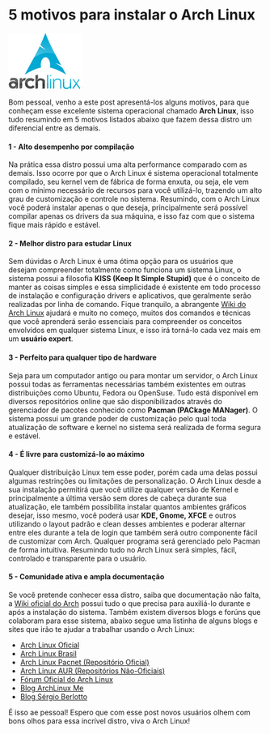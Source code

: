 # 5 motivos para instalar o Arch Linux

[![Distro Arch Linux](../images/arch-linux-logo.jpg)](http://archlinux.org/) 

Bom pessoal, venho a este post apresentá-los alguns motivos, para que conheçam esse excelente sistema operacional chamado **Arch Linux**, isso tudo resumindo em 5 motivos listados abaixo que fazem dessa distro um diferencial entre as demais.

#### 1 - Alto desempenho por compilação

Na prática essa distro possui uma alta performance comparado com as demais. Isso ocorre por que o Arch Linux é sistema operacional totalmente compilado, seu kernel vem de fábrica de forma enxuta, ou seja, ele vem com o mínimo necessário de recursos para você utilizá-lo, trazendo um alto grau de customização e controle no sistema. Resumindo, com o Arch Linux você poderá instalar apenas o que deseja, principalmente será possível compilar apenas os drivers da sua máquina, e isso faz com que o sistema fique mais rápido e estável.

#### 2 - Melhor distro para estudar Linux

Sem dúvidas o Arch Linux é uma ótima opção para os usuários que desejam compreender totalmente como funciona um sistema Linux, o sistema possui a filosofia **KISS (Keep It Simple Stupid)** que é o conceito de manter as coisas simples e essa simplicidade é existente em todo processo de instalação e configuração drivers e aplicativos, que geralmente serão realizadas por linha de comando. Fique tranquilo, a abrangente [Wiki do Arch Linux](http://www.archlinux-br.org/wiki/ "Arch Linux Wiki") ajudará e muito no começo, muitos dos comandos e técnicas que você aprenderá serão essenciais para compreender os conceitos envolvidos em qualquer sistema Linux, e isso irá torná-lo cada vez mais em um **usuário expert**.

#### 3 - Perfeito para qualquer tipo de hardware

Seja para um computador antigo ou para montar um servidor, o Arch Linux possui todas as ferramentas necessárias também existentes em outras distribuições como Ubuntu, Fedora ou OpenSuse. Tudo está disponível em diversos repositórios online que são disponibilizados através do gerenciador de pacotes conhecido como **Pacman (PACkage MANager)**. O sistema possui um grande poder de customização pelo qual toda atualização de software e kernel no sistema será realizada de forma segura e estável.

#### 4 - É livre para customizá-lo ao máximo

Qualquer distribuição Linux tem esse poder, porém cada uma delas possui algumas restrinções ou limitações de personalização. O Arch Linux desde a sua instalação permitirá que você utilize qualquer versão de Kernel e principalmente a última versão sem dores de cabeça durante sua atualização, ele também possibilita instalar quantos ambientes gráficos desejar, isso mesmo, você poderá usar **KDE, Gnome, XFCE** e outros utilizando o layout padrão e clean desses ambientes e poderar alternar entre eles durante a tela de login que também será outro componente fácil de customizar com Arch. Qualquer programa será gerenciado pelo Pacman de forma intuitiva. Resumindo tudo no Arch Linux será simples, fácil, controlado e transparente para o usuário.

#### 5 - Comunidade ativa e ampla documentação

Se você pretende conhecer essa distro, saiba que documentação não falta, a [Wiki oficial do Arch](http://www.archlinux-br.org/wiki/ "Wiki Arch Linux") possui tudo o que precisa para auxiliá-lo durante e após a instalação do sistema. Também existem diversos blogs e forúns que colaboram para esse sistema, abaixo segue uma listinha de alguns blogs e sites que irão te ajudar a trabalhar usando o Arch Linux:

*   [Arch Linux Oficial](http://archlinux.org/)
*   [Arch Linux Brasil](http://archlinux-br.org/)
*   [Arch Linux Pacnet (Repositório Oficial)](http://pacnet.archlinux.pl/category/)
*   [Arch Linux AUR (Repositórios Não-Oficiais)](https://aur.archlinux.org/packages.php)
*   [Fórum Oficial do Arch Linux](http://forum.archlinux-br.org/)
*   [Blog ArchLinux Me](http://archlinux.me/)
*   [Blog Sérgio Berlotto](http://berlotto.blog.br/)

É isso ae pessoal! Espero que com esse post novos usuários olhem com bons olhos para essa incrível distro, viva o Arch Linux!